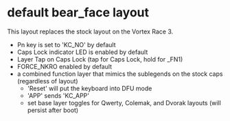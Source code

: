 # default bear_face layout

This layout replaces the stock layout on the Vortex Race 3.

- Pn key is set to 'KC_NO' by default
- Caps Lock indicator LED is enabled by default
- Layer Tap on Caps Lock (tap for Caps Lock, hold for _FN1)
- FORCE_NKRO enabled by default
- a combined function layer that mimics the sublegends on the stock caps (regardless of layout)
    * 'Reset' will put the keyboard into DFU mode
    * 'APP' sends 'KC_APP'
    * set base layer toggles for Qwerty, Colemak, and Dvorak layouts (will persist after boot)
    